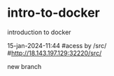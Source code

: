 # intro-to-docker
introduction to docker

15-jan-2024-11:44
#acess by /src/  
#http://18.143.197.129:32220/src/

new branch
